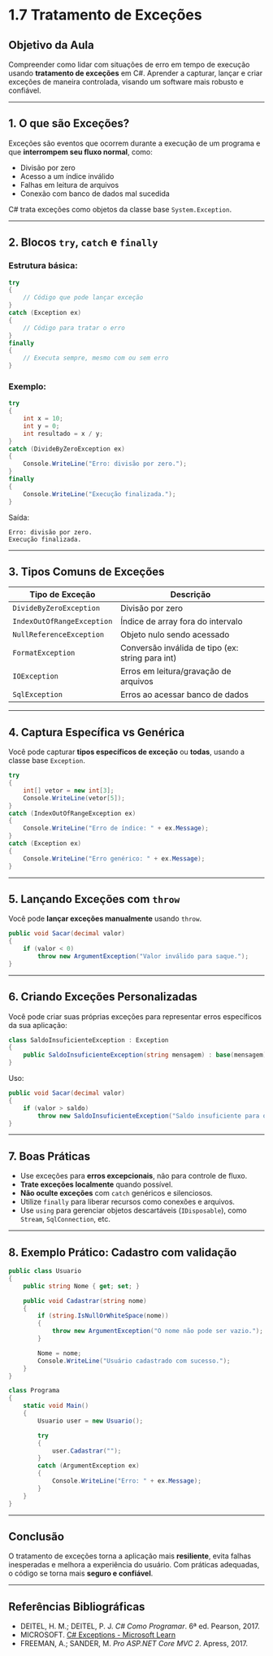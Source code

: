 ﻿# **1.7 Tratamento de Exceções**

## Objetivo da Aula

Compreender como lidar com situações de erro em tempo de execução usando **tratamento de exceções** em C#. Aprender a capturar, lançar e criar exceções de maneira controlada, visando um software mais robusto e confiável.

---

## 1. O que são Exceções?

Exceções são eventos que ocorrem durante a execução de um programa e que **interrompem seu fluxo normal**, como:

* Divisão por zero
* Acesso a um índice inválido
* Falhas em leitura de arquivos
* Conexão com banco de dados mal sucedida

C# trata exceções como objetos da classe base `System.Exception`.

---

## 2. Blocos `try`, `catch` e `finally`

### Estrutura básica:

```csharp
try
{
    // Código que pode lançar exceção
}
catch (Exception ex)
{
    // Código para tratar o erro
}
finally
{
    // Executa sempre, mesmo com ou sem erro
}
```

### Exemplo:

```csharp
try
{
    int x = 10;
    int y = 0;
    int resultado = x / y;
}
catch (DivideByZeroException ex)
{
    Console.WriteLine("Erro: divisão por zero.");
}
finally
{
    Console.WriteLine("Execução finalizada.");
}
```

Saída:

```
Erro: divisão por zero.
Execução finalizada.
```

---

## 3. Tipos Comuns de Exceções

| Tipo de Exceção            | Descrição                                        |
| -------------------------- | ------------------------------------------------ |
| `DivideByZeroException`    | Divisão por zero                                 |
| `IndexOutOfRangeException` | Índice de array fora do intervalo                |
| `NullReferenceException`   | Objeto nulo sendo acessado                       |
| `FormatException`          | Conversão inválida de tipo (ex: string para int) |
| `IOException`              | Erros em leitura/gravação de arquivos            |
| `SqlException`             | Erros ao acessar banco de dados                  |

---

## 4. Captura Específica vs Genérica

Você pode capturar **tipos específicos de exceção** ou **todas**, usando a classe base `Exception`.

```csharp
try
{
    int[] vetor = new int[3];
    Console.WriteLine(vetor[5]);
}
catch (IndexOutOfRangeException ex)
{
    Console.WriteLine("Erro de índice: " + ex.Message);
}
catch (Exception ex)
{
    Console.WriteLine("Erro genérico: " + ex.Message);
}
```

---

## 5. Lançando Exceções com `throw`

Você pode **lançar exceções manualmente** usando `throw`.

```csharp
public void Sacar(decimal valor)
{
    if (valor < 0)
        throw new ArgumentException("Valor inválido para saque.");
}
```

---

## 6. Criando Exceções Personalizadas

Você pode criar suas próprias exceções para representar erros específicos da sua aplicação:

```csharp
class SaldoInsuficienteException : Exception
{
    public SaldoInsuficienteException(string mensagem) : base(mensagem) { }
}
```

Uso:

```csharp
public void Sacar(decimal valor)
{
    if (valor > saldo)
        throw new SaldoInsuficienteException("Saldo insuficiente para o saque.");
}
```

---

## 7. Boas Práticas

- Use exceções para **erros excepcionais**, não para controle de fluxo.
- **Trate exceções localmente** quando possível.
- **Não oculte exceções** com `catch` genéricos e silenciosos.
- Utilize `finally` para liberar recursos como conexões e arquivos.
- Use `using` para gerenciar objetos descartáveis (`IDisposable`), como `Stream`, `SqlConnection`, etc.

---

## 8. Exemplo Prático: Cadastro com validação

```csharp
public class Usuario
{
    public string Nome { get; set; }

    public void Cadastrar(string nome)
    {
        if (string.IsNullOrWhiteSpace(nome))
        {
            throw new ArgumentException("O nome não pode ser vazio.");
        }

        Nome = nome;
        Console.WriteLine("Usuário cadastrado com sucesso.");
    }
}

class Programa
{
    static void Main()
    {
        Usuario user = new Usuario();

        try
        {
            user.Cadastrar("");
        }
        catch (ArgumentException ex)
        {
            Console.WriteLine("Erro: " + ex.Message);
        }
    }
}
```

---

## Conclusão

O tratamento de exceções torna a aplicação mais **resiliente**, evita falhas inesperadas e melhora a experiência do usuário. Com práticas adequadas, o código se torna mais **seguro e confiável**.

---

## Referências Bibliográficas

* DEITEL, H. M.; DEITEL, P. J. *C# Como Programar*. 6ª ed. Pearson, 2017.
* MICROSOFT. [C# Exceptions - Microsoft Learn](https://learn.microsoft.com/en-us/dotnet/csharp/fundamentals/exceptions/)
* FREEMAN, A.; SANDER, M. *Pro ASP.NET Core MVC 2*. Apress, 2017.

